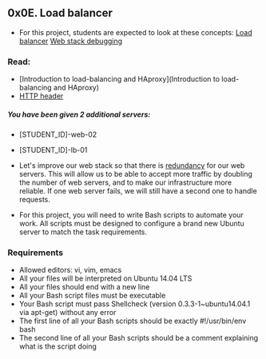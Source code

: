 ## 0x0E. Load balancer

- For this project, students are expected to look at these concepts:
[Load balancer](https://intranet.hbtn.io/concepts/46)
[Web stack debugging](https://intranet.hbtn.io/concepts/68)

### Read:

- [Introduction to load-balancing and HAproxy](Introduction to load-balancing and HAproxy)
- [HTTP header](https://www.techopedia.com/definition/27178/http-header)

##### You have been given 2 additional servers:

- [STUDENT_ID]-web-02
- [STUDENT_ID]-lb-01

- Let's improve our web stack so that there is [redundancy](https://en.wikipedia.org/wiki/Redundancy_(engineering)) for our web servers. This will allow us to be able to accept more traffic by doubling the number of web servers, and to make our infrastructure more reliable. If one web server fails, we will still have a second one to handle requests.

- For this project, you will need to write Bash scripts to automate your work. All scripts must be designed to configure a brand new Ubuntu server to match the task requirements.

### Requirements

- Allowed editors: vi, vim, emacs
- All your files will be interpreted on Ubuntu 14.04 LTS
- All your files should end with a new line
- All your Bash script files must be executable
- Your Bash script must pass Shellcheck (version 0.3.3-1~ubuntu14.04.1 via apt-get) without any error
- The first line of all your Bash scripts should be exactly #!/usr/bin/env bash
- The second line of all your Bash scripts should be a comment explaining what is the script doing
